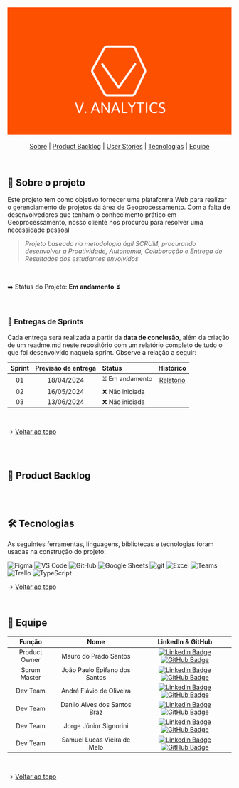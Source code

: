 
<img  src="https://github.com/InnoCodeSolutions/documentacao-VAnalytics/blob/main/Analystics.png" alt="banner_VAnalytics" />

  

<br>

  

<span  id="topo">

  

<p  align="center">
<a  href="#sobre">Sobre</a> |
<a  href="#backlogs">Product Backlog</a> |
<a  href="#user_stories">User Stories</a> |
<a  href="#tecnologias">Tecnologias</a> |
<a  href="#equipe">Equipe</a>
</p>

  

<span  id="sobre">

  

<br>

  

## :bookmark_tabs: Sobre o projeto

  

Este projeto tem como objetivo fornecer uma plataforma Web para realizar o gerenciamento de projetos da área de Geoprocessamento. Com a falta de desenvolvedores que tenham o conhecimento prático em Geoprocessamento, nosso cliente nos procurou para resolver uma necessidade pessoal

  

>  _Projeto baseado na metodologia ágil SCRUM, procurando desenvolver a Proatividade, Autonomia, Colaboração e Entrega de Resultados dos estudantes envolvidos_   

<br>

:arrow_right: Status do Projeto: **Em andamento** ⏳️


<br>

  

### 🏁 Entregas de Sprints

  

Cada entrega será realizada a partir da **data de conclusão**, além da criação de um readme.md neste repositório com um relatório completo de tudo o que foi desenvolvido naquela sprint. Observe a relação a seguir:

<div align="center">

| Sprint | Previsão de entrega | Status | Histórico |
|:--:|:----------:|:-------------------|:-------------------------------------------------:|
| 01 | 18/04/2024 | ⏳️ Em andamento | [Relatório](sprint_VA01_relatório.md)
| 02 | 16/05/2024 | ❌ Não iniciada |
| 03 | 13/06/2024 | ❌ Não iniciada |

</div>   

<div align="center">

<br>
</div>
  
→ [Voltar ao topo](#topo)

<br>

<br>

  

<span  id="backlogs">

  

## :dart: Product Backlog
  

<br>

<br>

<span  id="tecnologias">

  

## 🛠️ Tecnologias

  

As seguintes ferramentas, linguagens, bibliotecas e tecnologias foram usadas na construção do projeto:

  

<img  src="https://img.shields.io/badge/Figma-CED4DA?style=for-the-badge&logo=figma&logoColor=DC143C"  alt="Figma"  />

  

<img  src="https://img.shields.io/badge/VS_Code-CED4DA?style=for-the-badge&logo=visual%20studio%20code&logoColor=0078D4"  alt="VS Code"  />

  

<img  src="https://img.shields.io/badge/GitHub-CED4DA?style=for-the-badge&logo=github&logoColor=20232A"  alt="GitHub"  />

  

<img  src="https://img.shields.io/badge/Google%20Sheets-CED4DA?style=for-the-badge&logo=google-sheets&logoColor=34A853"  alt="Google Sheets"  />

  

<img  src="https://img.shields.io/badge/GIT-E44C30?style=for-the-badge&logo=git&logoColor=white" alt="git"/>

  

<img  src="https://img.shields.io/badge/Microsoft_Excel-217346?style=for-the-badge&logo=microsoft-excel&logoColor=white"  alt="Excel"/>



<img  src="https://img.shields.io/badge/Microsoft_Teams-6264A7?style=for-the-badge&logo=microsoft-teams&logoColor=white"  alt="Teams"  />



<img  src="https://img.shields.io/badge/Trello-0052CC?style=for-the-badge&logo=trello&logoColor=white"  alt="Trello"  />

  

<img  src="https://img.shields.io/badge/Typescript-black?style=for-the-badge&logo=typescript" alt="TypeScript" />

  

→ [Voltar ao topo](#topo)

  

<br>

  

<span  id="equipe">

  

## :busts_in_silhouette: Equipe

<div align="center">  

| Função | Nome | LinkedIn & GitHub |
| :---------:| :--------: | :---------------------: |
| Product Owner | Mauro do Prado Santos | [![Linkedin Badge](https://img.shields.io/badge/Linkedin-blue?style=flat-square&logo=Linkedin&logoColor=white)](https://www.linkedin.com/in/mauro-do-prado-santos-350b2720a) [![GitHub Badge](https://img.shields.io/badge/GitHub-111217?style=flat-square&logo=github&logoColor=white)](https://github.com/omaurosantos) |
| Scrum Master | João Paulo Epifano dos Santos | [![Linkedin Badge](https://img.shields.io/badge/Linkedin-blue?style=flat-square&logo=Linkedin&logoColor=white)](https://www.linkedin.com/in/jo%C3%A3o-paulo-epifanio-dos-santos-295092a3) [![GitHub Badge](https://img.shields.io/badge/GitHub-111217?style=flat-square&logo=github&logoColor=white)](https://github.com/joao-epifanio) |
| Dev Team | André Flávio de Oliveira | [![Linkedin Badge](https://img.shields.io/badge/Linkedin-blue?style=flat-square&logo=Linkedin&logoColor=white)](https://www.linkedin.com/in/andr%C3%A9fl%C3%A1vio) [![GitHub Badge](https://img.shields.io/badge/GitHub-111217?style=flat-square&logo=github&logoColor=white)](https://github.com/andreflavio)|
| Dev Team | Danilo Alves dos Santos Braz | [![Linkedin Badge](https://img.shields.io/badge/Linkedin-blue?style=flat-square&logo=Linkedin&logoColor=white)](https://www.linkedin.com/in/danilo-alves-dos-santos-braz-26058328b/) [![GitHub Badge](https://img.shields.io/badge/GitHub-111217?style=flat-square&logo=github&logoColor=white)](https://github.com/joao-epifanio) |
| Dev Team | Jorge Júnior Signorini | [![Linkedin Badge](https://img.shields.io/badge/Linkedin-blue?style=flat-square&logo=Linkedin&logoColor=white)](https://www.linkedin.com/in/jorge-junior-signorini-252652145/) [![GitHub Badge](https://img.shields.io/badge/GitHub-111217?style=flat-square&logo=github&logoColor=white)](https://github.com/)|
| Dev Team | Samuel Lucas Vieira de Melo| [![Linkedin Badge](https://img.shields.io/badge/Linkedin-blue?style=flat-square&logo=Linkedin&logoColor=white)](https://www.linkedin.com/in/samuel-lucas-7a3256144/) [![GitHub Badge](https://img.shields.io/badge/GitHub-111217?style=flat-square&logo=github&logoColor=white)](https://github.com/SamuelLucasVieira)| 


</div> 

<br>

→ [Voltar ao topo](#topo)

